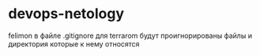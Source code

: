 # devops-netology
felimon
в файле .gitignore для terrarom будут проигнорированы файлы и директория которые к нему относятся
